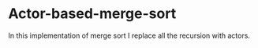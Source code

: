 # Actor-based-merge-sort
In this implementation of merge sort I replace all the recursion with actors.
